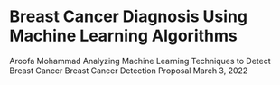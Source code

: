 # Breast Cancer Diagnosis Using Machine Learning Algorithms 
Aroofa Mohammad
Analyzing Machine Learning Techniques to Detect Breast Cancer
Breast Cancer Detection Proposal
March 3, 2022


